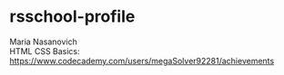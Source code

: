 # rsschool-profile

Maria Nasanovich<br/>
HTML CSS Basics: https://www.codecademy.com/users/megaSolver92281/achievements